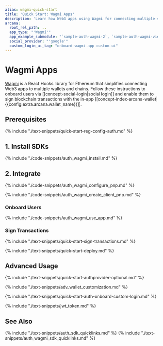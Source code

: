 ```yaml
---
alias: wagmi-quick-start
title: 'Quick Start: Wagmi Apps'
description: 'Learn how Web3 apps using Wagmi for connecting multiple standalone wallets can onboard users via social login, enable an in-app Arcana wallet, and allow users to sign transactions.'
arcana:
  root_rel_path: ..
  app_type: "'Wagmi'"
  app_example_submodule: "`sample-auth-wagmi-2`, `sample-auth-wagmi-viem`, `sample-auth-wagmi`"
  social_provider: "'google'"
  custom_login_ui_tag: "onboard-wagmi-app-custom-ui"
---
```


# Wagmi Apps

[Wagmi](https://wagmi.sh/) is a React Hooks library for Ethereum that simplifies connecting Web3 apps to multiple wallets and chains. Follow these instructions to onboard users via [[concept-social-login|social login]] and enable them to sign blockchain transactions with the in-app [[concept-index-arcana-wallet|{{config.extra.arcana.wallet_name}}]].

## Prerequisites

{% include "./text-snippets/quick-start-reg-config-auth.md" %}

## 1. Install SDKs

{% include "./code-snippets/auth_wagmi_install.md" %}

## 2. Integrate

{% include "./code-snippets/auth_wagmi_configure_pnp.md" %}

{% include "./code-snippets/auth_wagmi_create_client_pnp.md" %}

### Onboard Users

{% include "./code-snippets/auth_wagmi_use_app.md" %}

### Sign Transactions

{% include "./text-snippets/quick-start-sign-transactions.md" %}

{% include "./text-snippets/quick-start-deploy.md" %}

## Advanced Usage

{% include "./text-snippets/quick-start-authprovider-optional.md" %}

{% include "./text-snippets/adv_wallet_customization.md" %}

{% include "./text-snippets/quick-start-auth-onboard-custom-login.md" %}

{% include "./text-snippets/jwt_token.md" %}

## See Also

{% include "./text-snippets/auth_sdk_quicklinks.md" %}
{% include "./text-snippets/auth_wagmi_sdk_quicklinks.md" %}
